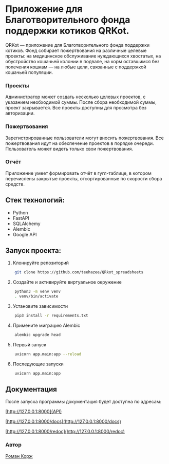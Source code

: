# Приложение для Благотворительного фонда поддержки котиков QRKot. 

QRKot — приложение для Благотворительного фонда поддержки котиков.
Фонд собирает пожертвования на различные целевые проекты: на медицинское 
обслуживание нуждающихся хвостатых, на обустройство кошачьей колонии в 
подвале, на корм оставшимся без попечения кошкам — на любые цели, связанные с поддержкой кошачьей популяции.

### Проекты
Администратор может создать несколько целевых проектов, с указанием 
необходимой суммы. После сбора необходимой суммы, проект закрывается. Все 
проекты доступны для просмотра без авторизации.

### Пожертвования
Зарегистрированные пользователи могут вносить пожертвования. Все пожертвования идут на обеспечение проектов в порядке очереди. Пользователь может видеть только свои пожертвования.

### Отчёт
Приложение умеет формировать отчёт в гугл-таблице, в котором перечислены закрытые проекты, отсортированные по скорости сбора средств.

## Стек технологий:
- Python
- FastAPI 
- SQLAlchemy
- Alembic
- Google API

## Запуск проекта:

1. Клонируйте репозиторий
```BASH
    git clone https://github.com/teehazee/QRkot_spreadsheets
```     
2. Создайте и активируйте виртуальное окружение
```BASH
    python3 -m venv venv
    . venv/bin/activate
```    
3. Установите зависимости
```BASH
    pip3 install -r requirements.txt
```
4. Примените миграцию Alembic
```BASH
    alembic upgrade head
```    
5. Первый запуск
```BASH
    uvicorn app.main:app --reload
```    
6. Последующие запуски
```BASH
    uvicorn app.main:app
```    

## Документация
После запуска программы документация будет доступна по адресам:

[http://127.0.0.1:8000](API)

[http://127.0.0.1:8000/docs](http://127.0.0.1:8000/docs)

[http://127.0.0.1:8000/redoc](http://127.0.0.1:8000/redoc)

### Автор
[Роман Корж](https://github.com/teehazee)
